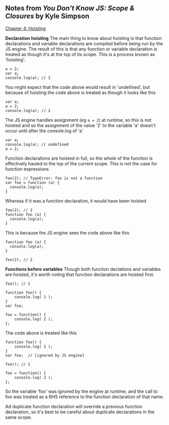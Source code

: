 ## Notes from *You Don't Know JS: Scope & Closures* by Kyle Simpson

[Chapter 4: Hoisting](https://github.com/getify/You-Dont-Know-JS/blob/master/scope%20%26%20closures/ch4.md)

**Declaration hoisting**
The main thing to know about hoisting is that function declarations and variable declarations are compiled before being run by the JS engine. The result of this is that any function or variable declaration is treated as though it's at the top of its scope. This is a process known as 'hoisting'.

```
a = 2;
var a;
console.log(a); // 2
```
You might expect that the code above would result in 'undefined', but because of hoisting the code above is treated as though it looks like this
```
var a;
a = 2;
console.log(a); // 2
```

The JS engine handles assignment (eg `a = 2`) at runtime, so this is not hoisted and so the assignment of the value '2' to the variable 'a' doesn't occur until after the console.log of 'a'
```
var a;
console.log(a); // undefined
a = 2;
```

Function declarations are hoisted in full, so the whole of the function is effectively hauled to the top of the current scope. This is not the case for function expressions
```
foo(2); // TypeError: foo is not a function
var foo = function (a) {
  console.log(a);
}
```
Whereas if it was a function declaration, it would have been hoisted
```
foo(2); // 2
function foo (a) {
  console.log(a);
}
```
This is because the JS engine sees the code above like this
```
function foo (a) {
  console.log(a);
}

foo(2); // 2
```

**Functions before variables**
Though both function declations and variables are hoisted, it's worth noting that function declarations are hoisted first.
```
foo(); // 1

function foo() {
	console.log( 1 );
}
var foo;

foo = function() {
	console.log( 2 );
};
```
The code above is treated like this
```
function foo() {
	console.log( 1 );
}
var foo;  // [ignored by JS engine]

foo(); // 1

foo = function() {
	console.log( 2 );
};
```
So the variable 'foo' was ignored by the engine at runtime, and the call to foo was treated as a RHS reference to the function declaration of that name.

Ad duplicate function declaration will override a previous function declaration, so it's best to be careful about duplicate declarations in the same scope.
